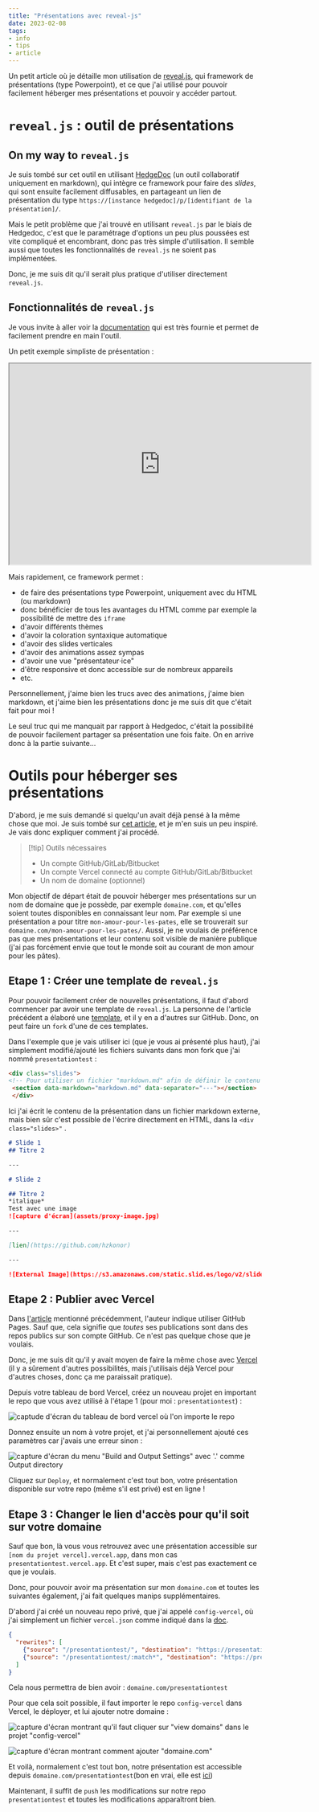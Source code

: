 ```yaml
---
title: "Présentations avec reveal-js"
date: 2023-02-08
tags:
- info
- tips
- article
---
```


Un petit article où je détaille mon utilisation de [reveal.js](https://revealjs.com), qui framework de présentations (type Powerpoint), et ce que j'ai utilisé pour pouvoir facilement héberger mes présentations et pouvoir y accéder partout.

# `reveal.js` : outil de présentations

## On my way to `reveal.js`

Je suis tombé sur cet outil en utilisant [HedgeDoc](https://hedgedoc.org) (un outil collaboratif uniquement en markdown), qui intègre ce framework pour faire des *slides*, qui sont ensuite facilement diffusables, en partageant un lien de présentation du type `https://[instance hedgedoc]/p/[identifiant de la présentation]/`.

Mais le petit problème que j'ai trouvé en utilisant `reveal.js` par le biais de Hedgedoc, c'est que le paramétrage d'options un peu plus poussées est vite compliqué et encombrant, donc pas très simple d'utilisation. Il semble aussi que toutes les fonctionnalités de `reveal.js` ne soient pas implémentées.

Donc, je me suis dit qu'il serait plus pratique d'utiliser directement `reveal.js`.

## Fonctionnalités de `reveal.js`

Je vous invite à aller voir la [documentation](https://revealjs.com/) qui est très fournie et permet de facilement prendre en main l'outil.

Un petit exemple simpliste de présentation :

<p align="center"><iframe src="https://me.konor.fr/presentationtest/" width=600 height=400></iframe></p>

Mais rapidement, ce framework permet :

- de faire des présentations type Powerpoint, uniquement avec du HTML (ou markdown)
- donc bénéficier de tous les avantages du HTML comme par exemple la possibilité de mettre des `iframe`
- d'avoir différents thèmes
- d'avoir la coloration syntaxique automatique
- d'avoir des slides verticales
- d'avoir des animations assez sympas
- d'avoir une vue "présentateur‧ice"
- d'être responsive et donc accessible sur de nombreux appareils
- etc.

Personnellement, j'aime bien les trucs avec des animations, j'aime bien markdown, et j'aime bien les présentations donc je me suis dit que c'était fait pour moi !

Le seul truc qui me manquait par rapport à Hedgedoc, c'était la possibilité de pouvoir facilement partager sa présentation une fois faite. On en arrive donc à la partie suivante...

# Outils pour héberger ses présentations

D'abord, je me suis demandé si quelqu'un avait déjà pensé à la même chose que moi. Je suis tombé sur [cet article](https://marcus-baw.medium.com/using-reveal-js-a74b30e4065b), et je m'en suis un peu inspiré. Je vais donc expliquer comment j'ai procédé.

> [!tip] Outils nécessaires
>
> - Un compte GitHub/GitLab/Bitbucket
> - Un compte Vercel connecté au compte GitHub/GitLab/Bitbucket
> - Un nom de domaine (optionnel)

Mon objectif de départ était de pouvoir héberger mes présentations sur un nom de domaine que je possède, par exemple `domaine.com`, et qu'elles soient toutes disponibles en connaissant leur nom. Par exemple si une présentation a pour titre `mon-amour-pour-les-pates`, elle se trouverait sur `domaine.com/mon-amour-pour-les-pates/`. Aussi, je ne voulais de préférence pas que mes présentations et leur contenu soit visible de manière publique (j'ai pas forcément envie que tout le monde soit au courant de mon amour pour les pâtes).

## Etape 1 : Créer une template de `reveal.js`

Pour pouvoir facilement créer de nouvelles présentations, il faut d'abord commencer par avoir une template de `reveal.js`. La personne de l'article précédent a élaboré une [template](https://github.com/pacharanero/create-new-revealjs-template), et il y en a d'autres sur GitHub. Donc, on peut faire un `fork` d'une de ces templates.

Dans l'exemple que je vais utiliser ici (que je vous ai présenté plus haut), j'ai simplement modifié/ajouté les fichiers suivants dans mon fork que j'ai nommé `presentationtest` :

```html {title="presentationtest/index.html"}
<div class="slides">
<!-- Pour utiliser un fichier "markdown.md" afin de définir le contenu de notre présentation !-->
 <section data-markdown="markdown.md" data-separator="---"></section>
 </div>
```

Ici j'ai écrit le contenu de la présentation dans un fichier markdown externe, mais bien sûr c'est possible de l'écrire directement en HTML, dans la `<div class="slides>"` .

```markdown {title="presentationtest/markdown.md"}
# Slide 1
## Titre 2

---

# Slide 2

## Titre 2
*italique*
Test avec une image
![capture d'écran](assets/proxy-image.jpg)

---

[lien](https://github.com/hzkonor)

---

![External Image](https://s3.amazonaws.com/static.slid.es/logo/v2/slides-symbol-512x512.png)
```

## Etape 2 : Publier avec Vercel

Dans [l'article](https://github.com/pacharanero/create-new-revealjs-template) mentionné précédemment, l'auteur indique utiliser GitHub Pages. Sauf que, cela signifie que *toutes* ses publications sont dans des repos publics sur son compte GitHub. Ce n'est pas quelque chose que je voulais.

Donc, je me suis dit qu'il y avait moyen de faire la même chose avec [Vercel](https://vercel.com/) (il y a sûrement d'autres possibilités, mais j'utilisais déjà Vercel pour d'autres choses, donc ça me paraissait pratique).

Depuis votre tableau de bord Vercel, créez un nouveau projet en important le repo que vous avez utilisé à l'étape 1 (pour moi : `presentationtest`) :

![captude d'écran du tableau de bord vercel où l'on importe le repo](images/Pasted%20image%2020230208154450.png)

Donnez ensuite un nom à votre projet, et j'ai personnellement ajouté ces paramètres car j'avais une erreur sinon :

![capture d'écran du menu "Build and Output Settings" avec '.' comme Output directory](images/Pasted%20image%2020230208154556.png)

Cliquez sur `Deploy`, et normalement c'est tout bon, votre présentation disponible sur votre repo (même s'il est privé) est en ligne !

## Etape 3 : Changer le lien d'accès pour qu'il soit sur votre domaine

Sauf que bon, là vous vous retrouvez avec une présentation accessible sur `[nom du projet vercel].vercel.app`, dans mon cas `presentationtest.vercel.app`. Et c'est super, mais c'est pas exactement ce que je voulais.

Donc, pour pouvoir avoir ma présentation sur mon `domaine.com` et toutes les suivantes également, j'ai fait quelques manips supplémentaires.

D'abord j'ai créé un nouveau repo privé, que j'ai appelé `config-vercel`, où j'ai simplement un fichier `vercel.json` comme indiqué dans la [doc](https://vercel.com/guides/how-can-i-serve-multiple-projects-under-a-single-domain).

```json {title="config-vercel/vercel.json"}
{
  "rewrites": [
    {"source": "/presentationtest/", "destination": "https://presentationtest.vercel.app/"},
    {"source": "/presentationtest/:match*", "destination": "https://presentationtest.vercel.app/:match*"}
  ]
}
```

Cela nous permettra de bien avoir : `domaine.com/presentationtest`

Pour que cela soit possible, il faut importer le repo `config-vercel` dans Vercel, le déployer, et lui ajouter notre domaine :

![capture d'écran montrant qu'il faut cliquer sur "view domains" dans le projet "config-vercel"](images/Pasted%20image%2020230208155356.png)

![capture d'écran montrant comment ajouter "domaine.com"](images/Pasted%20image%2020230208155414.png)

Et voilà, normalement c'est tout bon, notre présentation est accessible depuis `domaine.com/presentationtest`(bon en vrai, elle est [ici](https://me.konor.fr/presentationtest/))

Maintenant, il suffit de `push` les modifications sur notre repo `presentationtest` et toutes les modifications apparaîtront bien.
